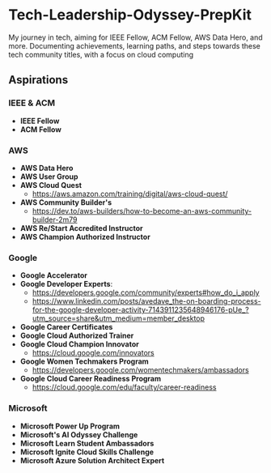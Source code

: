 # Tech-Leadership-Odyssey-PrepKit
My journey in tech, aiming for IEEE Fellow, ACM Fellow, AWS Data Hero, and more. Documenting achievements, learning paths, and steps towards these tech community titles, with a focus on cloud computing

## Aspirations
### IEEE & ACM 
- **IEEE Fellow**
- **ACM Fellow**

### AWS
- **AWS Data Hero**
- **AWS User Group**
- **AWS Cloud Quest**
  - https://aws.amazon.com/training/digital/aws-cloud-quest/
- **AWS Community Builder's**
  - https://dev.to/aws-builders/how-to-become-an-aws-community-builder-2m79
- **AWS Re/Start Accredited Instructor**
- **AWS Champion Authorized Instructor**

### Google
- **Google Accelerator**
- **Google Developer Experts**:
  - https://developers.google.com/community/experts#how_do_i_apply
  - https://www.linkedin.com/posts/avedave_the-on-boarding-process-for-the-google-developer-activity-7143911235648946176-pUe_?utm_source=share&utm_medium=member_desktop
- **Google Career Certificates**
- **Google Cloud Authorized Trainer**
- **Google Cloud Champion Innovator**
  - https://cloud.google.com/innovators
- **Google Women Techmakers Program**
  - https://developers.google.com/womentechmakers/ambassadors
- **Google Cloud Career Readiness Program**
  - https://cloud.google.com/edu/faculty/career-readiness

### Microsoft
- **Microsoft Power Up Program**
- **Microsoft's AI Odyssey Challenge**
- **Microsoft Learn Student Ambassadors**
- **Microsoft Ignite Cloud Skills Challenge**
- **Microsoft Azure Solution Architect Expert**


